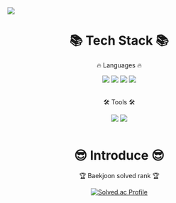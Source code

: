 <img src="https://capsule-render.vercel.app/api?type=slice&color=042940&height=200&section=header&text=MOONSU&fontSize=60&fontAlign=70&fontAlignY=27&fontColor=FEFEFE&desc=To%20Become%20Game%20Programmer%20🎮&descSize=15&descAlign=68&descAlignY=45&rotate=13.5&animation=fadeIn%22/%3E"/>

<div align=center>
	<h1>📚 Tech Stack 📚</h1>
	<p>🔥 Languages 🔥</p>
</div>
<div align=center>
<img src="https://img.shields.io/badge/C-A8B9CC?style=flat-square&logo=C&logoColor=white">
<img src="https://img.shields.io/badge/C++-00599C?style=flat-square&logo=C%2B%2B&logoColor=white">
<img src="https://img.shields.io/badge/C%23-239120?style=flat-square&logo=Csharp&logoColor=white">
<img src="https://img.shields.io/badge/Java-007396?style=flat-square&logo=OpenJDK&logoColor=white">
<br>
  <br>
<div align=center>
	<p>🛠 Tools 🛠</p>
</div>
 <div align=center>
<img src="https://img.shields.io/badge/Unity-000000?style=flat-square&logo=Unity&logoColor=white">
<img src="https://img.shields.io/badge/Autodesk-0696D7?style=flat-square&logo=Autodesk&logoColor=white">
</div>
<br>

<div align=center>
<h1>😎 Introduce 😎</h1>
  <p>🏆 Baekjoon solved rank 🏆</p>
	
[![Solved.ac Profile](http://mazassumnida.wtf/api/v2/generate_badge?boj=joey300)](https://solved.ac/joey300)
</div>
	
<br>
